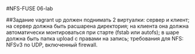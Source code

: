 #NFS-FUSE 06-lab

##Задание
vagrant up должен поднимать 2 виртуалки: сервер и клиент;
на сервер должна быть расшарена директория;
на клиента она должна автоматически монтироваться при старте (fstab или autofs);
в шаре должна быть папка upload с правами на запись;
требования для NFS: NFSv3 по UDP, включенный firewall.
